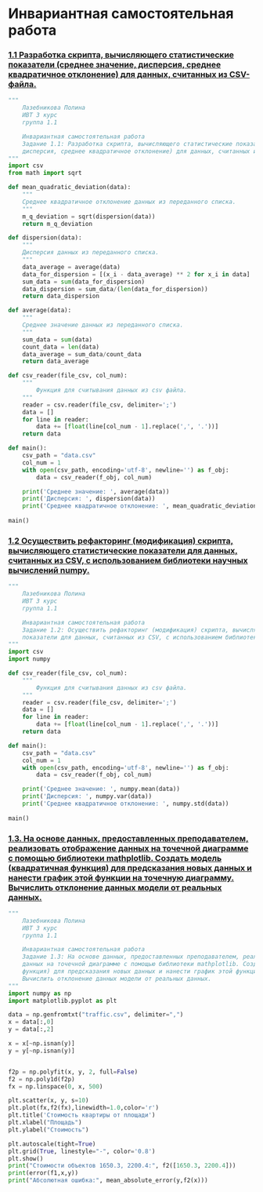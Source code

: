 # Инвариантная самостоятельная работа

### [1.1 Разработка скрипта, вычисляющего статистические показатели (среднее значение, дисперсия, среднее квадратичное отклонение) для данных, считанных из CSV-файла. ](https://replit.com/@PolinaLazebniko/sem6-Tema1-ISR-11#main.py)
```python
"""
    Лазебникова Полина 
    ИВТ 3 курс
    группа 1.1

    Инвариантная самостоятельная работа 
    Задание 1.1: Разработка скрипта, вычисляющего статистические показатели (среднее значение, 
    дисперсия, среднее квадратичное отклонение) для данных, считанных из CSV-файла.
"""
import csv
from math import sqrt

def mean_quadratic_deviation(data):
    """
    Среднее квадратичное отклонение данных из переданного списка.
    """
    m_q_deviation = sqrt(dispersion(data))
    return m_q_deviation

def dispersion(data):
    """
    Дисперсия данных из переданного списка.
    """
    data_average = average(data)
    data_for_dispersion = [(x_i - data_average) ** 2 for x_i in data]
    sum_data = sum(data_for_dispersion)
    data_dispersion = sum_data/(len(data_for_dispersion))
    return data_dispersion

def average(data):
    """
    Среднее значение данных из переданного списка.
    """
    sum_data = sum(data)
    count_data = len(data)
    data_average = sum_data/count_data
    return data_average

def csv_reader(file_csv, col_num):
    """
        Функция для считывания данных из csv файла.
    """
    reader = csv.reader(file_csv, delimiter=';')
    data = []
    for line in reader:
        data += [float(line[col_num - 1].replace(',', '.'))]
    return data

def main():
    csv_path = "data.csv"
    col_num = 1
    with open(csv_path, encoding='utf-8', newline='') as f_obj:
        data = csv_reader(f_obj, col_num)

    print('Среднее значение: ', average(data))
    print('Дисперсия: ', dispersion(data))
    print('Среднее квадратичное отклонение: ', mean_quadratic_deviation(data))
    
main()
```
### [1.2 Осуществить рефакторинг (модификация) скрипта, вычисляющего статистические показатели для данных, считанных из CSV, с использованием библиотеки научных вычислений numpy.](https://replit.com/@PolinaLazebniko/sem6-Tema1-ISR-12#main.py)
```python
"""
    Лазебникова Полина 
    ИВТ 3 курс
    группа 1.1

    Инвариантная самостоятельная работа 
    Задание 1.2: Осуществить рефакторинг (модификация) скрипта, вычисляющего статистические 
    показатели для данных, считанных из CSV, с использованием библиотеки научных вычислений numpy.
"""
import csv
import numpy

def csv_reader(file_csv, col_num):
    """
        Функция для считывания данных из csv файла.
    """
    reader = csv.reader(file_csv, delimiter=';')
    data = []
    for line in reader:
        data += [float(line[col_num - 1].replace(',', '.'))]
    return data

def main():
    csv_path = "data.csv"
    col_num = 1
    with open(csv_path, encoding='utf-8', newline='') as f_obj:
        data = csv_reader(f_obj, col_num)

    print('Среднее значение: ', numpy.mean(data))
    print('Дисперсия: ', numpy.var(data))
    print('Среднее квадратичное отклонение: ', numpy.std(data))
    
main()
```
### [1.3. На основе данных, предоставленных преподавателем, реализовать отображение данных на точечной диаграмме с помощью библиотеки mathplotlib. Создать модель (квадратичная функция) для предсказания новых данных и нанести график этой функции на точечную диаграмму. Вычислить отклонение данных модели от реальных данных.](https://replit.com/@PolinaLazebniko/sem6-Tema1-ISR-13#main.py)
```python
"""
    Лазебникова Полина 
    ИВТ 3 курс
    группа 1.1

    Инвариантная самостоятельная работа 
    Задание 1.3: На основе данных, предоставленных преподавателем, реализовать отображение 
    данных на точечной диаграмме с помощью библиотеки mathplotlib. Создать модель (квадратичная 
    функция) для предсказания новых данных и нанести график этой функции на точечную диаграмму. 
    Вычислить отклонение данных модели от реальных данных.
"""
import numpy as np
import matplotlib.pyplot as plt

data = np.genfromtxt("traffic.csv", delimiter=",")
x = data[:,0]
y = data[:,2]

x = x[~np.isnan(y)]
y = y[~np.isnan(y)]


f2p = np.polyfit(x, y, 2, full=False)
f2 = np.poly1d(f2p)
fx = np.linspace(0, x, 500)

plt.scatter(x, y, s=10)
plt.plot(fx,f2(fx),linewidth=1.0,color='r')
plt.title('Стоимость квартиры от площади')
plt.xlabel("Площадь")
plt.ylabel("Стоимость")

plt.autoscale(tight=True)
plt.grid(True, linestyle="-", color='0.8')
plt.show()
print("Стоимости объектов 1650.3, 2200.4:", f2([1650.3, 2200.4]))
print(error(f1,x,y))
print("Абсолютная ошибка:", mean_absolute_error(y,f2(x)))
```
